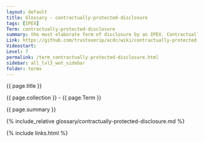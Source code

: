 ```yaml
---
layout: default
title: Glossary - contractually-protected-disclosure
tags: [IPEX]
Term: contractually-protected-disclosure
summary: the most elaborate form of disclosure by an IPEX. Contractually protected disclosure includes both chain-link confidential and contingent disclosure.
Link: https://github.com/trustoverip/acdc/wiki/contractually-protected-disclosure
Videostart: 
Level: 7
permalink: /term_contractually-protected-disclosure.html
sidebar: all_lvl3_wot_sidebar
folder: terms
---
```


{{ page.title }}

{{ page.collection }} - {{ page.Term }}

   {{ page.summary }}

{% include_relative glossary/contractually-protected-disclosure.md %}

 {% include links.html %} 
